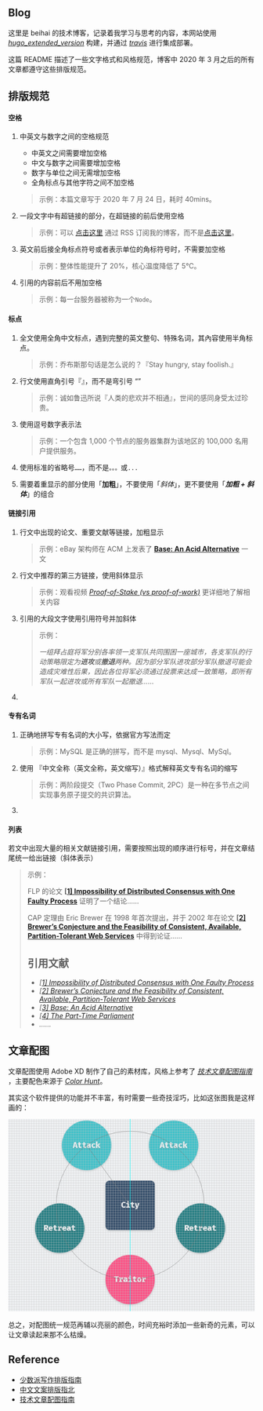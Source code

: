 ## Blog

这里是 beihai 的技术博客，记录着我学习与思考的内容，本网站使用 *[hugo_extended_version](https://gohugo.io/)* 构建，并通过 *[travis](https://travis-ci.com/)* 进行集成部署。

这篇 README 描述了一些文字格式和风格规范，博客中 2020 年 3 月之后的所有文章都遵守这些排版规范。

## 排版规范

#### 空格

1. 中英文与数字之间的空格规范

   - 中英文之间需要增加空格
   - 中文与数字之间需要增加空格
   - 数字与单位之间无需增加空格
   - 全角标点与其他字符之间不加空格

   > 示例：本篇文章写于 2020 年 7 月 24 日，耗时 40mins。

2. 一段文字中有超链接的部分，在超链接的前后使用空格

   > 示例：可以 [点击这里](https://wingsxdu.com/index.xml) 通过 RSS 订阅我的博客，而不是[点击这里](https://wingsxdu.com/index.xml)。

3. 英文前后接全角标点符号或者表示单位的角标符号时，不需要加空格

   > 示例：整体性能提升了 20%，核心温度降低了 5°C。

4. 引用的内容前后不用加空格

   > 示例：每一台服务器被称为一个`Node`。

#### 标点

1. 全文使用全角中文标点，遇到完整的英文整句、特殊名词，其內容使用半角标点。

   > 示例：乔布斯那句话是怎么说的？『Stay hungry, stay foolish.』

2. 行文使用直角引号『』，而不是弯引号 “”

   > 示例：诚如鲁迅所说『人类的悲欢并不相通』，世间的感同身受太过珍贵。

3. 使用逗号数字表示法

   > 示例：一个包含 1,000 个节点的服务器集群为该地区的 100,000 名用户提供服务。

4. 使用标准的省略号`……`，而不是`。。。`或`...`

5. 需要着重显示的部分使用「**加粗**」，不要使用「*斜体*」，更不要使用「***加粗 + 斜体***」的组合

#### 链接引用

1. 行文中出现的论文、重要文献等链接，加粗显示

   > 示例：eBay 架构师在 ACM 上发表了 **[Base: An Acid Alternative](https://queue.acm.org/detail.cfm?id=1394128)** 一文

2. 行文中推荐的第三方链接，使用斜体显示

   > 示例：观看视频 *[Proof-of-Stake (vs proof-of-work)](https://youtu.be/M3EFi_POhps)* 更详细地了解相关内容

3. 引用的大段文字使用引用符号并加斜体

   > 示例：
   >
   > *一组拜占庭将军分别各率领一支军队共同围困一座城市，各支军队的行动策略限定为**进攻**或**撤退**两种。因为部分军队进攻部分军队撤退可能会造成灾难性后果，因此各位将军必须通过投票来达成一致策略，即所有军队一起进攻或所有军队一起撤退……*

4. 

#### 专有名词

1. 正确地拼写专有名词的大小写，依据官方写法而定

   > 示例：MySQL 是正确的拼写，而不是 mysql、Mysql、MySql。

2. 使用 『中文全称（英文全称，英文缩写）』格式解释英文专有名词的缩写

   > 示例：两阶段提交（Two Phase Commit, 2PC）是一种在多节点之间实现事务原子提交的共识算法。

3. 

#### 列表

若文中出现大量的相关文献链接引用，需要按照出现的顺序进行标号，并在文章结尾统一给出链接（斜体表示）

> 示例：
>
> FLP 的论文 **[[1\] Impossibility of Distributed Consensus with One Faulty Process](https://groups.csail.mit.edu/tds/papers/Lynch/jacm85.pdf)** 证明了一个结论……
>
> CAP 定理由 Eric Brewer 在 1998 年首次提出，并于 2002 年在论文 **[[2\] Brewer’s Conjecture and the Feasibility of Consistent, Available, Partition-Tolerant Web Services](https://citeseerx.ist.psu.edu/viewdoc/download?doi=10.1.1.67.6951&rep=rep1&type=pdf)** 中得到论证……
>
> ## 引用文献
>
> - *[[1\] Impossibility of Distributed Consensus with One Faulty Process](https://groups.csail.mit.edu/tds/papers/Lynch/jacm85.pdf)*
> - *[[2\] Brewer’s Conjecture and the Feasibility of Consistent, Available, Partition-Tolerant Web Services](https://citeseerx.ist.psu.edu/viewdoc/download?doi=10.1.1.67.6951&rep=rep1&type=pdf)*
> - *[[3\] Base: An Acid Alternative](https://queue.acm.org/detail.cfm?id=1394128)*
> - *[[4\] The Part-Time Parliament](https://lamport.azurewebsites.net/pubs/lamport-paxos.pdf)*
> - *……*

## 文章配图

文章配图使用 Adobe XD 制作了自己的素材库，风格上参考了 *[技术文章配图指南](https://draveness.me/sketch-and-sketch/)* ，主要配色来源于 *[Color Hunt](https://colorhunt.co/)*。

其实这个软件提供的功能并不丰富，有时需要一些奇技淫巧，比如这张图我是这样画的：

![Image-Example](Image-Example.png)

总之，对配图统一规范再辅以亮丽的颜色，时间充裕时添加一些新奇的元素，可以让文章读起来那不么枯燥。

## Reference

- [少数派写作排版指南](https://sspai.com/post/37815)
- [中文文案排版指北](https://github.com/mzlogin/chinese-copywriting-guidelines)
- [技术文章配图指南](https://draveness.me/sketch-and-sketch/)